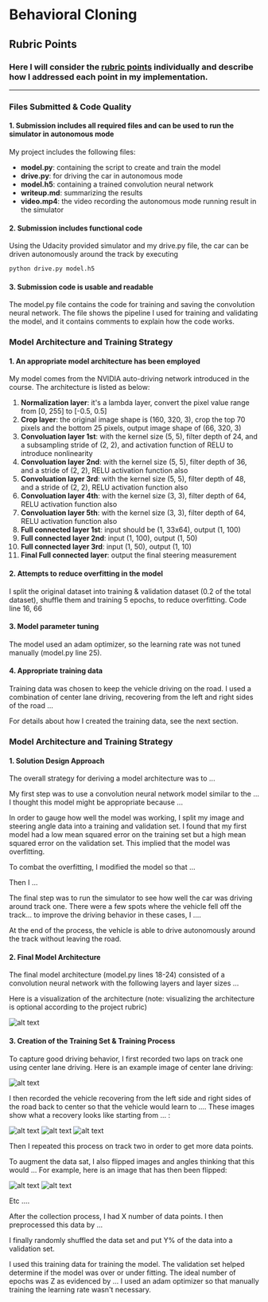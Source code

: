 # **Behavioral Cloning** 


[//]: # (Image References)

[image1]: ./examples/placeholder.png "Model Visualization"
[image2]: ./examples/placeholder.png "Grayscaling"
[image3]: ./examples/placeholder_small.png "Recovery Image"
[image4]: ./examples/placeholder_small.png "Recovery Image"
[image5]: ./examples/placeholder_small.png "Recovery Image"
[image6]: ./examples/placeholder_small.png "Normal Image"
[image7]: ./examples/placeholder_small.png "Flipped Image"

## Rubric Points
### Here I will consider the [rubric points](https://review.udacity.com/#!/rubrics/432/view) individually and describe how I addressed each point in my implementation.  

---
### Files Submitted & Code Quality

#### 1. Submission includes all required files and can be used to run the simulator in autonomous mode

My project includes the following files:
* __model.py__: containing the script to create and train the model
* __drive.py__: for driving the car in autonomous mode
* __model.h5__: containing a trained convolution neural network 
* __writeup.md__: summarizing the results
* __video.mp4__: the video recording the autonomous mode running result in the simulator 

#### 2. Submission includes functional code
Using the Udacity provided simulator and my drive.py file, the car can be driven autonomously around the track by executing 
```sh
python drive.py model.h5
```

#### 3. Submission code is usable and readable

The model.py file contains the code for training and saving the convolution neural network. The file shows the pipeline I used for training and validating the model, and it contains comments to explain how the code works.

### Model Architecture and Training Strategy

#### 1. An appropriate model architecture has been employed

My model comes from the NVIDIA auto-driving network introduced in the course. The architecture is listed as below:
1. **Normalization layer**: it's a lambda layer, convert the pixel value range from [0, 255] to [-0.5, 0.5]
2. **Crop layer**: the original image shape is (160, 320, 3), crop the top 70 pixels and the bottom 25 pixels, output image shape of (66, 320, 3)
3. **Convoluation layer 1st**: with the kernel size (5, 5), filter depth of 24, and a subsampling stride of (2, 2), and activation function of RELU to introduce nonlinearity
4. **Convoluation layer 2nd**: with the kernel size (5, 5), filter depth of 36, and a stride of (2, 2), RELU activation function also
5. **Convoluation layer 3rd**: with the kernel size (5, 5), filter depth of 48, and a stride of (2, 2), RELU activation function also
6. **Convoluation layer 4th**: with the kernel size (3, 3), filter depth of 64, RELU activation function also
7. **Convoluation layer 5th**: with the kernel size (3, 3), filter depth of 64, RELU activation function also
8. **Full connected layer 1st**: input should be (1, 33x64), output (1, 100)
9. **Full connected layer 2nd**: input (1, 100), output (1, 50)
10. **Full connected layer 3rd**: input (1, 50), output (1, 10)
11. **Final Full connected layer**: output the final steering measurement


#### 2. Attempts to reduce overfitting in the model
I split the original dataset into training & validation dataset (0.2 of the total dataset), shuffle them and training 5 epochs, to reduce overfitting. Code line 16, 66

#### 3. Model parameter tuning

The model used an adam optimizer, so the learning rate was not tuned manually (model.py line 25).

#### 4. Appropriate training data

Training data was chosen to keep the vehicle driving on the road. I used a combination of center lane driving, recovering from the left and right sides of the road ... 

For details about how I created the training data, see the next section. 

### Model Architecture and Training Strategy

#### 1. Solution Design Approach

The overall strategy for deriving a model architecture was to ...

My first step was to use a convolution neural network model similar to the ... I thought this model might be appropriate because ...

In order to gauge how well the model was working, I split my image and steering angle data into a training and validation set. I found that my first model had a low mean squared error on the training set but a high mean squared error on the validation set. This implied that the model was overfitting. 

To combat the overfitting, I modified the model so that ...

Then I ... 

The final step was to run the simulator to see how well the car was driving around track one. There were a few spots where the vehicle fell off the track... to improve the driving behavior in these cases, I ....

At the end of the process, the vehicle is able to drive autonomously around the track without leaving the road.

#### 2. Final Model Architecture

The final model architecture (model.py lines 18-24) consisted of a convolution neural network with the following layers and layer sizes ...

Here is a visualization of the architecture (note: visualizing the architecture is optional according to the project rubric)

![alt text][image1]

#### 3. Creation of the Training Set & Training Process

To capture good driving behavior, I first recorded two laps on track one using center lane driving. Here is an example image of center lane driving:

![alt text][image2]

I then recorded the vehicle recovering from the left side and right sides of the road back to center so that the vehicle would learn to .... These images show what a recovery looks like starting from ... :

![alt text][image3]
![alt text][image4]
![alt text][image5]

Then I repeated this process on track two in order to get more data points.

To augment the data sat, I also flipped images and angles thinking that this would ... For example, here is an image that has then been flipped:

![alt text][image6]
![alt text][image7]

Etc ....

After the collection process, I had X number of data points. I then preprocessed this data by ...


I finally randomly shuffled the data set and put Y% of the data into a validation set. 

I used this training data for training the model. The validation set helped determine if the model was over or under fitting. The ideal number of epochs was Z as evidenced by ... I used an adam optimizer so that manually training the learning rate wasn't necessary.
